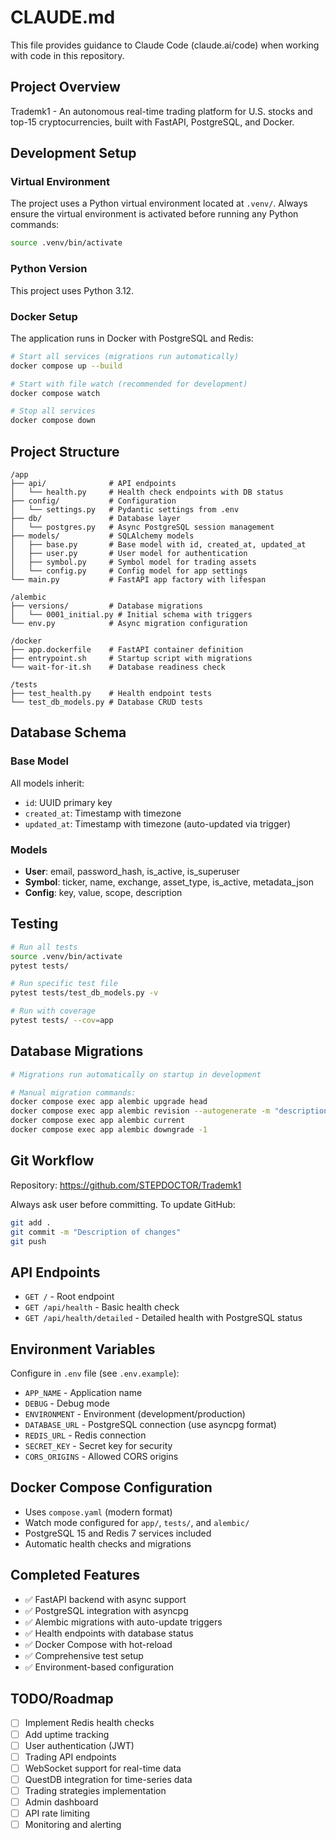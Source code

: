 # CLAUDE.md

This file provides guidance to Claude Code (claude.ai/code) when working with code in this repository.

## Project Overview

Trademk1 - An autonomous real-time trading platform for U.S. stocks and top-15 cryptocurrencies, built with FastAPI, PostgreSQL, and Docker.

## Development Setup

### Virtual Environment
The project uses a Python virtual environment located at `.venv/`. Always ensure the virtual environment is activated before running any Python commands:
```bash
source .venv/bin/activate
```

### Python Version
This project uses Python 3.12.

### Docker Setup
The application runs in Docker with PostgreSQL and Redis:
```bash
# Start all services (migrations run automatically)
docker compose up --build

# Start with file watch (recommended for development)
docker compose watch

# Stop all services
docker compose down
```

## Project Structure

```
/app
├── api/              # API endpoints
│   └── health.py     # Health check endpoints with DB status
├── config/           # Configuration
│   └── settings.py   # Pydantic settings from .env
├── db/               # Database layer
│   └── postgres.py   # Async PostgreSQL session management
├── models/           # SQLAlchemy models
│   ├── base.py       # Base model with id, created_at, updated_at
│   ├── user.py       # User model for authentication
│   ├── symbol.py     # Symbol model for trading assets
│   └── config.py     # Config model for app settings
└── main.py           # FastAPI app factory with lifespan

/alembic
├── versions/         # Database migrations
│   └── 0001_initial.py # Initial schema with triggers
└── env.py            # Async migration configuration

/docker
├── app.dockerfile    # FastAPI container definition
├── entrypoint.sh     # Startup script with migrations
└── wait-for-it.sh    # Database readiness check

/tests
├── test_health.py    # Health endpoint tests
└── test_db_models.py # Database CRUD tests
```

## Database Schema

### Base Model
All models inherit:
- `id`: UUID primary key
- `created_at`: Timestamp with timezone
- `updated_at`: Timestamp with timezone (auto-updated via trigger)

### Models
- **User**: email, password_hash, is_active, is_superuser
- **Symbol**: ticker, name, exchange, asset_type, is_active, metadata_json
- **Config**: key, value, scope, description

## Testing

```bash
# Run all tests
source .venv/bin/activate
pytest tests/

# Run specific test file
pytest tests/test_db_models.py -v

# Run with coverage
pytest tests/ --cov=app
```

## Database Migrations

```bash
# Migrations run automatically on startup in development

# Manual migration commands:
docker compose exec app alembic upgrade head
docker compose exec app alembic revision --autogenerate -m "description"
docker compose exec app alembic current
docker compose exec app alembic downgrade -1
```

## Git Workflow

Repository: https://github.com/STEPDOCTOR/Trademk1

Always ask user before committing. To update GitHub:
```bash
git add .
git commit -m "Description of changes"
git push
```

## API Endpoints

- `GET /` - Root endpoint
- `GET /api/health` - Basic health check
- `GET /api/health/detailed` - Detailed health with PostgreSQL status

## Environment Variables

Configure in `.env` file (see `.env.example`):
- `APP_NAME` - Application name
- `DEBUG` - Debug mode
- `ENVIRONMENT` - Environment (development/production)
- `DATABASE_URL` - PostgreSQL connection (use asyncpg format)
- `REDIS_URL` - Redis connection
- `SECRET_KEY` - Secret key for security
- `CORS_ORIGINS` - Allowed CORS origins

## Docker Compose Configuration

- Uses `compose.yaml` (modern format)
- Watch mode configured for `app/`, `tests/`, and `alembic/`
- PostgreSQL 15 and Redis 7 services included
- Automatic health checks and migrations

## Completed Features

- ✅ FastAPI backend with async support
- ✅ PostgreSQL integration with asyncpg
- ✅ Alembic migrations with auto-update triggers
- ✅ Health endpoints with database status
- ✅ Docker Compose with hot-reload
- ✅ Comprehensive test setup
- ✅ Environment-based configuration

## TODO/Roadmap

- [ ] Implement Redis health checks
- [ ] Add uptime tracking
- [ ] User authentication (JWT)
- [ ] Trading API endpoints
- [ ] WebSocket support for real-time data
- [ ] QuestDB integration for time-series data
- [ ] Trading strategies implementation
- [ ] Admin dashboard
- [ ] API rate limiting
- [ ] Monitoring and alerting
